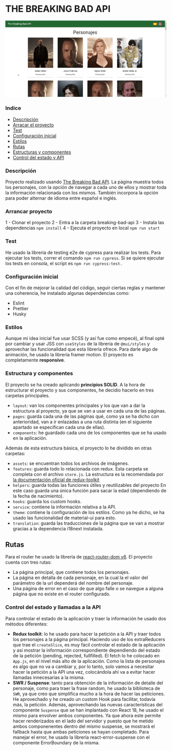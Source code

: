 # THE BREAKING BAD API

![The Breaking Bad API](src/assets/breakingBadPreview.gif)

### Indice

- [Descripción](#descripción)
- [Arracar el proyecto](#arrancar-proyecto)
- [Test](#test)
- [Configuración inicial](#configuración-inicial)
- [Estilos](#estilos)
- [Rutas](#router)
- [Estructuras y componentes](#estructura-y-componentes)
- [Control del estado y API](#control-del-estado-y-llamadas-a-la-api)

### Descripción

Proyecto realizado usando [The Breaking Bad API](https://breakingbadapi.com/). La página muestra todos los personajes, con la opción de navegar a cada uno de ellos y mostrar toda la información relacionada con los mismos. También incorpora la opción para poder alternar de idioma entre español e inglés.

### Arrancar proyecto

1 - Clonar el proyecto
2 - Entra a la carpeta breaking-bad-api
3 - Instala las dependencias `npm install`
4 - Ejecuta el proyecto en local `npm run start`

### Test

He usado la librería de testing e2e de cypress para realizar los tests. Para ejecutar los tests, correr el comando `npm run cypress`. Si se quiere ejecutar los tests en consola, el script es `npm run cypress:test.`

### Configuración inicial

Con el fin de mejorar la calidad del código, seguir ciertas reglas y mantener una coherencia, he instalado algunas dependencias como:

- Eslint
- Prettier
- Husky

### Estilos

Aunque mi idea inicial fue usar SCSS (y así fue como empecé), al final opté por cambiar y usar JSS con `useStyles` de la librería de `@mui/styles` y aprovechar las funcionalidad que esta librería ofrece. Para darle algo de animación, he usado la librería framer motion. El proyecto es completamente **responsive**.

### Estructura y componentes

El proyecto se ha creado aplicando **principios SOLID**.
A la hora de estructurar el proyecto y sus componentes, he decidio hacerlo en tres carpetas principales.

- `layout`: van los componentes principales y los que van a dar la estructura al proyecto, ya que se van a usar en cada una de las páginas.
- `pages`: guarda cada una de las páginas qué, como ya se ha dicho con anterioridad, van a ir enlazadas a una ruta distinta (en el siguiente apartado se especifican cada una de ellas).
- `components`: he guardado cada uno de los componentes que se ha usado en la aplicación.

Además de esta estructura básica, el proyecto lo he dividido en otras carpetas:
- `assets`: se encuentran todos los archivos de imágenes.
- `features`: guarda todo lo relacionada con redux. Esta carpeta se completa con el archivo `store.js`. La estructura es la recomendada por [la documentación oficial de redux-toolkit](https://redux.js.org/faq/code-structure)
- `helpers`: guarda todas las funciones útiles y reutilizables del proyecto En este caso guarda una única función para sacar la edad (dependiendo de la fecha de nacimiento).
- `hooks`: guarda los custom hooks.
- `service`: contiene la información relativa a la API.
- `theme`: contiene la configuración de los estilos. Como ya he dicho, se ha usado las funcionalidad de material-ui para esto.
- `translation`: guarda las traducciones de la página que se van a mostrar gracias a la dependencia i18next instalada.

## Rutas

Para el router he usado la librería de [react-router-dom v6](https://reactrouter.com/docs/en/v6/getting-started/overview). El proyecto cuenta con tres rutas:

- La página principal, que contiene todos los personajes.
- La página en detalla de cada personaje, en la cual la el valor del parámetro de la url dependerá del nombre del personaje.
- Una página de error en el caso de que algo falle o se navegue a alguna página que no existe en el router configurado.

### Control del estado y llamadas a la API

Para controlar el estado de la aplicación y traer la información he usado dos métodos diferentes:

- **Redux toolkit**: lo he usado para hacer la petición a la API y traer todos los personajes a la página principal. Haciendo uso de los extraReducers que trae el `createSlice`, es muy fácil controlar el estado de la aplicación y así mostrar la información correspondiente dependiendo del estado de la petición (pending, rejected, fullfilled). El fetch lo he colocado en `App.js`, en el nivel más alto de la aplicación. Como la lista de personajes es algo que no va a cambiar y, por lo tanto, solo vamos a necesitar hacer la petición a la API una vez, colocándola ahí va a evitar hacer llamadas innecesarias a la misma.
- **SWR / Suspense**: tanto para obtención de la información de detalle del personaje, como para traer la frase random, he usado la biblioteca de `SWR`, ya que creo que simplifica mucho a la hora de hacer las peticiones. He aprovechado y he creado un custom Hook para facilitar, todavía más, la petición. Además, aprovechando las nuevas características del componente `Suspense` que se han implantado con React 18, he usado el mismo para envolver ambos componentes. Ya que ahora este permite hacer renderizados en el lado del servidor y puesto que he metido ambos componenentes dentro del mismo suspense, se mostrará el fallback hasta que ambas peticiones se hayan completado. Para manejar el error, he usado la librería react-error-suspense con el componente ErrorBoundary de la misma.
